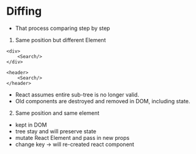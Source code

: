 # Diffing
- That process comparing step by step
1. Same position but different Element
```
<div>
    <Search/> 
</div>
```
```
<header>
    <Search/>
</header>
```
- React assumes entire sub-tree is no longer valid.
- Old components are destroyed and removed in DOM, including state.
2. Same position and same element
- kept in DOM
- tree stay and will preserve state
- mutate React Element and pass in new props
- change key -> will re-created react component